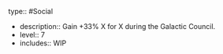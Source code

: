 type:: #Social

- description:: Gain +33% X for X during the Galactic Council.
- level:: 7
- includes:: WIP